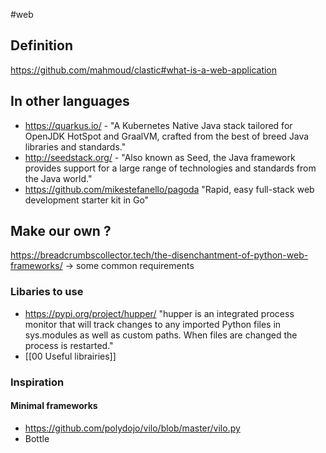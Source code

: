 #web

## Definition
https://github.com/mahmoud/clastic#what-is-a-web-application

## In other languages
- https://quarkus.io/ - "A Kubernetes Native Java stack tailored for OpenJDK HotSpot and GraalVM, crafted from the best of breed Java libraries and standards."
- http://seedstack.org/ - "Also known as Seed, the Java framework provides support for a large range of technologies and standards from the Java world."
- https://github.com/mikestefanello/pagoda "Rapid, easy full-stack web development starter kit in Go"

## Make our own ?
https://breadcrumbscollector.tech/the-disenchantment-of-python-web-frameworks/ -> some common requirements

### Libaries to use
- https://pypi.org/project/hupper/ "hupper is an integrated process monitor that will track changes to any imported Python files in sys.modules as well as custom paths. When files are changed the process is restarted."
- [[00 Useful librairies]]

### Inspiration
#### Minimal frameworks
- https://github.com/polydojo/vilo/blob/master/vilo.py
- Bottle